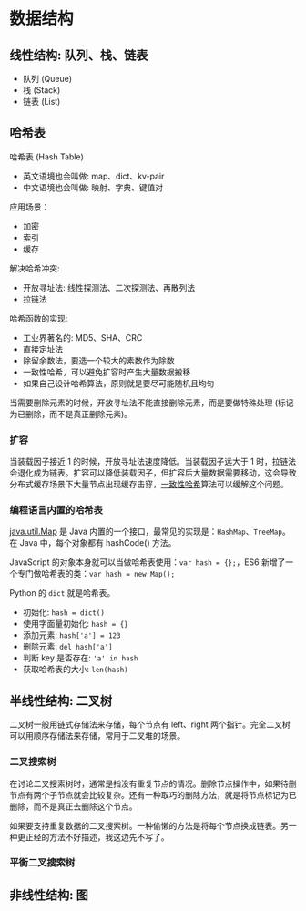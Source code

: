 # 数据结构

## 线性结构: 队列、栈、链表
- 队列 (Queue)
- 栈 (Stack)
- 链表 (List)

## 哈希表
哈希表 (Hash Table)
  - 英文语境也会叫做: map、dict、kv-pair
  - 中文语境也会叫做: 映射、字典、键值对

应用场景：
- 加密
- 索引
- 缓存

解决哈希冲突:
- 开放寻址法: 线性探测法、二次探测法、再散列法
- 拉链法

哈希函数的实现:
- 工业界著名的: MD5、SHA、CRC
- 直接定址法
- 除留余数法，要选一个较大的素数作为除数
- 一致性哈希，可以避免扩容时产生大量数据搬移
- 如果自己设计哈希算法，原则就是要尽可能随机且均匀

当需要删除元素的时候，开放寻址法不能直接删除元素，而是要做特殊处理 (标记为已删除，而不是真正删除元素)。

### 扩容
当装载因子接近 1 的时候，开放寻址法速度降低。当装载因子远大于 1 时，拉链法会退化成为链表。扩容可以降低装载因子，但扩容后大量数据需要移动，这会导致分布式缓存场景下大量节点出现缓存击穿，[一致性哈希](https://en.wikipedia.org/wiki/Consistent_hashing)算法可以缓解这个问题。

### 编程语言内置的哈希表
[java.util.Map](https://docs.oracle.com/javase/8/docs/api/java/util/Map.html) 是 Java 内置的一个接口，最常见的实现是：`HashMap`、`TreeMap`。在 Java 中，每个对象都有 hashCode() 方法。

JavaScript 的对象本身就可以当做哈希表使用：`var hash = {};`，ES6 新增了一个专门做哈希表的类：`var hash = new Map();`

Python 的 `dict` 就是哈希表。
- 初始化: `hash = dict()`
- 使用字面量初始化: `hash = {}`
- 添加元素: `hash['a'] = 123`
- 删除元素: `del hash['a']`
- 判断 key 是否存在: `'a' in hash`
- 获取哈希表的大小: `len(hash)`

## 半线性结构: 二叉树
二叉树一般用链式存储法来存储，每个节点有 left、right 两个指针。完全二叉树可以用顺序存储法来存储，常用于二叉堆的场景。

### 二叉搜索树
在讨论二叉搜索树时，通常是指没有重复节点的情况。删除节点操作中，如果待删节点有两个子节点就会比较复杂。还有一种取巧的删除方法，就是将节点标记为已删除，而不是真正去删除这个节点。

如果要支持重复数据的二叉搜索树。一种偷懒的方法是将每个节点换成链表。另一种更正经的方法不好描述，我这边先不写了。

### 平衡二叉搜索树

## 非线性结构: 图
